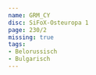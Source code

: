 ```yaml
---
name: GRM_CY
disc: SiFoX-Osteuropa 1
page: 230/2
missing: true
tags:
- Belorussisch
- Bulgarisch
---
```

